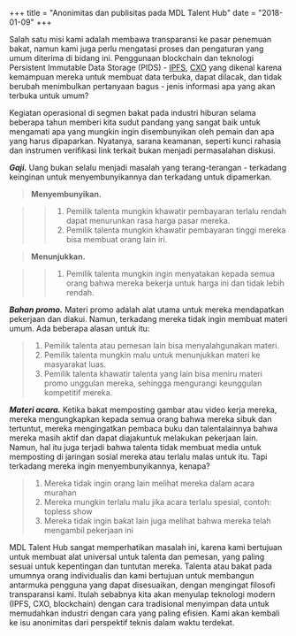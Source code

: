 +++
title = "Anonimitas dan publisitas pada MDL Talent Hub"
date = "2018-01-09"
+++

Salah satu misi kami adalah membawa transparansi ke pasar penemuan bakat, namun kami juga perlu mengatasi proses dan pengaturan yang umum diterima di bidang ini. Penggunaan blockchain dan teknologi Persistent Immutable Data Storage (PIDS) - [IPFS](https://ipfs.io/), [CXO](https://www.skycoin.net/) yang dikenal karena kemampuan mereka untuk membuat data terbuka, dapat dilacak, dan tidak berubah menimbulkan pertanyaan bagus - jenis informasi apa yang akan terbuka untuk umum?

Kegiatan operasional di segmen bakat pada industri hiburan selama beberapa tahun memberi kita sudut pandang yang sangat baik untuk mengamati apa yang mungkin ingin disembunyikan oleh pemain dan apa yang harus dipaparkan. Nyatanya, sarana keamanan, seperti kunci rahasia dan instrumen verifikasi link terkait bukan menjadi permasalahan diskusi.

***Gaji.*** Uang bukan selalu menjadi masalah yang terang-terangan - terkadang keinginan untuk menyembunyikannya dan terkadang untuk dipamerkan.

>**Menyembunyikan.**

>>  1. Pemilik talenta mungkin khawatir pembayaran terlalu rendah dapat menurunkan rasa harga pasar mereka.
>>  2. Pemilik talenta mungkin khawatir pembayaran tinggi mereka bisa membuat orang lain iri.

>**Menunjukkan.**

>>  1. Pemilik talenta mungkin ingin menyatakan kepada semua orang bahwa mereka bekerja untuk harga ini dan tidak lebih rendah.

***Bahan promo.*** Materi promo adalah alat utama untuk mereka mendapatkan pekerjaan dan diakui. Namun, terkadang mereka tidak ingin membuat materi umum. Ada beberapa alasan untuk itu:

>  1. Pemilik talenta atau pemesan lain bisa menyalahgunakan materi.
>  2.	Pemilik talenta mungkin malu untuk menunjukkan materi ke masyarakat luas.
>  3.	Pemilik talenta khawatir talenta yang lain bisa meniru materi promo unggulan mereka, sehingga mengurangi keunggulan kompetitif mereka.

***Materi acara.*** Ketika bakat memposting gambar atau video kerja mereka, mereka mengungkapkan kepada semua orang bahwa mereka sibuk dan tertuntut, mereka mengingatkan pembaca buku dan talentalainnya bahwa mereka masih aktif dan dapat diajakuntuk melakukan pekerjaan lain. Namun, hal itu juga terjadi bahwa talenta tidak membuat media untuk memposting di jaringan sosial mereka atau terlalu malas untuk itu. Tapi terkadang mereka ingin menyembunyikannya, kenapa?

>  1.	Mereka tidak ingin orang lain melihat mereka dalam acara murahan
>  2.	Mereka mungkin terlalu malu jika acara terlalu spesial, contoh: topless show
>  3.	Mereka tidak ingin bakat lain juga melihat bahwa mereka telah mengambil pekerjaan ini

MDL Talent Hub sangat memperhatikan masalah ini, karena kami bertujuan untuk membuat alat universal untuk talenta dan pemesan, yang paling sesuai untuk kepentingan dan tuntutan mereka. Talenta atau bakat pada umumnya orang individualis dan kami bertujuan untuk membangun antarmuka pengguna yang dapat disesuaikan, dengan mengingat filosofi transparansi kami. Itulah sebabnya kita akan menyulap teknologi modern (IPFS, CXO, blockchain) dengan cara tradisional menyimpan data untuk memudahkan industri dengan cara yang paling efisien. Kami akan kembali ke isu anonimitas dari perspektif teknis dalam waktu terdekat.
